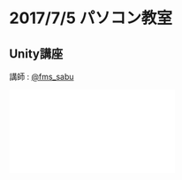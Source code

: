# 2017/7/5 パソコン教室

## Unity講座

講師 : [@fms_sabu](https://twitter.com/fms_sabu)

![](lecture_Unity.pdf)